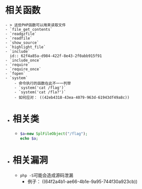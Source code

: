 # 相关函数
	- > 这些PHP函数可以用来读取文件
	- `file_get_contents`
	- `readgzfile`
	- `readfile`
	- `show_source`
	- `highlight_file`
	- `include`
	  id:: 62f4a85a-d984-422f-8e43-2f0abb915f91
	- `include_once`
	- `require`
	- `require_once`
	- `fopen`
	- `system`
		- 命令执行的函数在此不一一列举
		- `system('cat /flag')`
		- `system('cat /fla?')`
		- 如何应对： ((42eb4318-43ea-4079-963d-61943df49a8c))
- # 相关类
	- ```php
	  $a=new SplFileObject("/flag");
	  echo $a;
	  ```
- # 相关漏洞
	- `php -S`可能会造成源码泄漏
		- 例子： ((64f2a4b1-ae66-4b1e-9a95-744f30a923cb))
